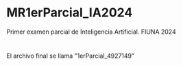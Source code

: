 # MR1erParcial_IA2024
Primer examen parcial de Inteligencia Artificial. FIUNA 2024
#
El archivo final se llama "1erParcial_4927149"
